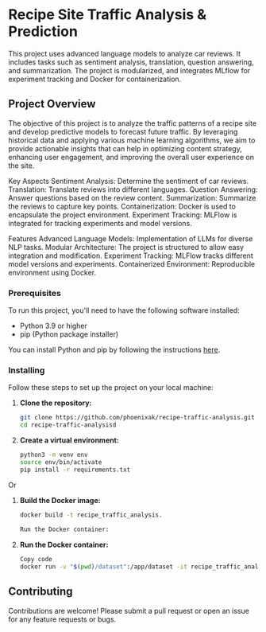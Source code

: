 # Recipe Site Traffic Analysis & Prediction

This project uses advanced language models to analyze car reviews. It includes tasks such as sentiment analysis, translation, question answering, and summarization. The project is modularized, and integrates MLflow for experiment tracking and Docker for containerization.

## Project Overview

The objective of this project is to analyze the traffic patterns of a recipe site and develop predictive models to forecast future traffic. By leveraging historical data and applying various machine learning algorithms, we aim to provide actionable insights that can help in optimizing content strategy, enhancing user engagement, and improving the overall user experience on the site.

Key Aspects
Sentiment Analysis: Determine the sentiment of car reviews.
Translation: Translate reviews into different languages.
Question Answering: Answer questions based on the review content.
Summarization: Summarize the reviews to capture key points.
Containerization: Docker is used to encapsulate the project environment.
Experiment Tracking: MLFlow is integrated for tracking experiments and model versions.

Features
Advanced Language Models: Implementation of LLMs for diverse NLP tasks.
Modular Architecture: The project is structured to allow easy integration and modification.
Experiment Tracking: MLFlow tracks different model versions and experiments.
Containerized Environment: Reproducible environment using Docker.

### Prerequisites

To run this project, you'll need to have the following software installed:

- Python 3.9 or higher
- pip (Python package installer)

You can install Python and pip by following the instructions [here](https://www.python.org/downloads/).

### Installing

Follow these steps to set up the project on your local machine:

1. **Clone the repository:**

   ```bash
   git clone https://github.com/phoenixak/recipe-traffic-analysis.git
   cd recipe-traffic-analysisd

2. **Create a virtual environment:**

   ```bash
   python3 -m venv env
   source env/bin/activate
   pip install -r requirements.txt
Or 

1. **Build the Docker image:**

   ```bash
   docker build -t recipe_traffic_analysis.
  
   Run the Docker container:
2. **Run the Docker container:**

   ```bash
   Copy code
   docker run -v "$(pwd)/dataset":/app/dataset -it recipe_traffic_analysis

## Contributing
Contributions are welcome! Please submit a pull request or open an issue for any feature requests or bugs.


